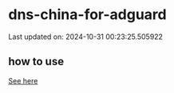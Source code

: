 # dns-china-for-adguard

Last updated on: 2024-10-31 00:23:25.505922

## how to use

[See here](https://github.com/AdguardTeam/AdGuardHome/wiki/Configuration#upstreams-from-file)